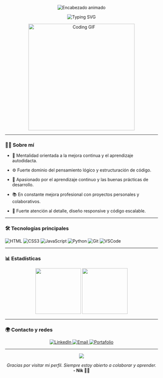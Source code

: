 <!-- ENCABEZADO ANIMADO -->
<p align="center">
  <img src="https://readme-typing-svg.herokuapp.com?font=Orbitron&size=35&duration=4000&pause=500&color=FACC15&background=00000000&center=true&vCenter=true&width=600&lines=Hola%2C+soy+Nicolás+Riaño;Full+Stack+Developer" alt="Encabezado animado" />
</p>

<!-- FRASE TIPOGRAFICA ANIMADA -->
<p align="center">
  <img src="https://readme-typing-svg.herokuapp.com?font=Fira+Code&size=22&pause=1000&color=F97316&background=0F0F0F00&center=true&vCenter=true&width=450&lines=;Python;CSS;JavaScript;JSON;HTML;React" alt="Typing SVG" />
</p>


<!-- GIF O IMAGEN PRESENTACIÓN -->
<p align="center">
  <img src="https://media.giphy.com/media/qgQUggAC3Pfv687qPC/giphy.gif" width="350" alt="Coding GIF" />
</p>

---

### 👨‍💻 Sobre mí

- 🔁 Mentalidad orientada a la mejora continua y el aprendizaje autodidacta.

- ⚙️ Fuerte dominio del pensamiento lógico y estructuración de código.

- 🧠 Apasionado por el aprendizaje continuo y las buenas prácticas de desarrollo.

- 📚 En constante mejora profesional con proyectos personales y colaborativos.

- 🧩 Fuerte atención al detalle, diseño responsive y código escalable.

---

### 🛠️ Tecnologías principales

![HTML](https://img.shields.io/badge/HTML5-E34F26?style=flat&logo=html5&logoColor=white)
![CSS3](https://img.shields.io/badge/CSS3-1572B6?style=flat&logo=css3&logoColor=white)
![JavaScript](https://img.shields.io/badge/JavaScript-F7DF1E?style=flat&logo=javascript&logoColor=black)
![Python](https://img.shields.io/badge/Python-3776AB?style=flat&logo=python&logoColor=white)
![Git](https://img.shields.io/badge/Git-F05032?style=flat&logo=git&logoColor=white)
![VSCode](https://img.shields.io/badge/VS%20Code-007ACC?style=flat&logo=visual-studio-code&logoColor=white)

---

### 📊 Estadísticas

<p align="center">
  <img height="150em" src="https://github-readme-stats.vercel.app/api?username=Nik1304&show_icons=true&theme=github_dark&hide=issues"/>
  <img height="150em" src="https://github-readme-stats.vercel.app/api/top-langs/?username=Nik1304&layout=compact&theme=github_dark"/>
</p>

---

### 🌍 Contacto y redes

<p align="center">
  <a href="https://linkedin.com/in/tu-usuario" target="_blank">
    <img alt="LinkedIn" src="https://img.shields.io/badge/LinkedIn-blue?style=flat&logo=linkedin&logoColor=white" />
  </a>
  <a href="mnegocios399@gmail.com">
    <img alt="Email" src="https://img.shields.io/badge/Email-D14836?style=flat&logo=gmail&logoColor=white" />
  </a>
  <a href="https://tusitio.com">
    <img alt="Portafolio" src="https://img.shields.io/badge/Portafolio-Web-0a0a0a?style=flat&logo=firefox&logoColor=white" />
  </a>
</p>

---

<!-- FOOTER ESTILIZADO -->
<p align="center">
  <img src="https://capsule-render.vercel.app/api?type=waving&color=0e0e0e&height=100&section=footer" />
</p>

<p align="center">
  <em>Gracias por visitar mi perfil. Siempre estoy abierto a colaborar y aprender.</em><br/>
  <strong>- Nik 🧑‍💻</strong>
</p>
